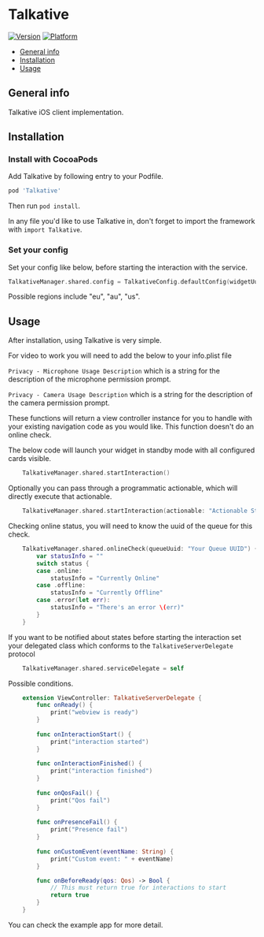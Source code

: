 # Talkative

[![Version](https://img.shields.io/cocoapods/v/Talkative.svg?style=flat)](https://cocoapods.org/pods/Talkative)
[![Platform](https://img.shields.io/cocoapods/p/Talkative.svg?style=flat)](https://cocoapods.org/pods/Talkative)

* [General info](#general-info)
* [Installation](#Installation)
* [Usage](#Usage)

## General info
Talkative iOS client implementation.
    
## Installation
### Install with CocoaPods
Add Talkative by following entry to your Podfile.

```rb
pod 'Talkative'
```

Then run `pod install`.

In any file you'd like to use Talkative in, don't forget to import the framework with `import Talkative`.

### Set your config
Set your config like below, before starting the interaction with the service.
```swift
TalkativeManager.shared.config = TalkativeConfig.defaultConfig(widgetUuid: "Your Widget UUID", region: "Region")
```

Possible regions include "eu", "au", "us".

## Usage
After installation, using Talkative is very simple.

For video to work you will need to add the below to your info.plist file 

`Privacy - Microphone Usage Description` which is a string for the description of the microphone permission prompt.

`Privacy - Camera Usage Description` which is a string for the description of the camera permission prompt.

These functions will return a view controller instance for you to handle with your existing navigation code as you would like. This function doesn't do an online check.

The below code will launch your widget in standby mode with all configured cards visible.
```swift
    TalkativeManager.shared.startInteraction() 
```

Optionally you can pass through a programmatic actionable, which will directly execute that actionable.

```swift
    TalkativeManager.shared.startInteraction(actionable: "Actionable String") 
```

Checking online status, you will need to know the uuid of the queue for this check.
```swift
    TalkativeManager.shared.onlineCheck(queueUuid: "Your Queue UUID") { status in
        var statusInfo = ""
        switch status {
        case .online:
            statusInfo = "Currently Online"
        case .offline:
            statusInfo = "Currently Offline"
        case .error(let err):
            statusInfo = "There's an error \(err)"
        }
    }
```


If you want to be notified about states before starting the interaction set your delegated class which conforms to the ```TalkativeServerDelegate``` protocol
```swift 
    TalkativeManager.shared.serviceDelegate = self
```
Possible conditions.
```swift
    extension ViewController: TalkativeServerDelegate {
        func onReady() {
            print("webview is ready")
        }
        
        func onInteractionStart() {
            print("interaction started")
        }
        
        func onInteractionFinished() {
            print("interaction finished")
        }
        
        func onQosFail() {
            print("Qos fail")
        }
    
        func onPresenceFail() {
            print("Presence fail")
        }
        
        func onCustomEvent(eventName: String) {
            print("Custom event: " + eventName)
        }

        func onBeforeReady(qos: Qos) -> Bool {
            // This must return true for interactions to start
            return true
        }
    }
```

You can check the example app for more detail.
